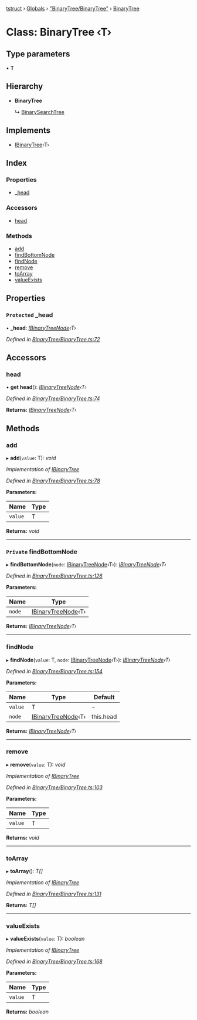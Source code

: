 [tstruct](../README.md) › [Globals](../globals.md) › ["BinaryTree/BinaryTree"](../modules/_binarytree_binarytree_.md) › [BinaryTree](_binarytree_binarytree_.binarytree.md)

# Class: BinaryTree ‹**T**›

## Type parameters

▪ **T**

## Hierarchy

* **BinaryTree**

  ↳ [BinarySearchTree](_binarytree_binarysearchtree_.binarysearchtree.md)

## Implements

* [IBinaryTree](../interfaces/_binarytree_binarytree_.ibinarytree.md)‹T›

## Index

### Properties

* [_head](_binarytree_binarytree_.binarytree.md#protected-_head)

### Accessors

* [head](_binarytree_binarytree_.binarytree.md#head)

### Methods

* [add](_binarytree_binarytree_.binarytree.md#add)
* [findBottomNode](_binarytree_binarytree_.binarytree.md#private-findbottomnode)
* [findNode](_binarytree_binarytree_.binarytree.md#findnode)
* [remove](_binarytree_binarytree_.binarytree.md#remove)
* [toArray](_binarytree_binarytree_.binarytree.md#toarray)
* [valueExists](_binarytree_binarytree_.binarytree.md#valueexists)

## Properties

### `Protected` _head

• **_head**: *[IBinaryTreeNode](../interfaces/_binarytree_binarytree_.ibinarytreenode.md)‹T›*

*Defined in [BinaryTree/BinaryTree.ts:72](https://github.com/powerofsoul/tstruct/blob/722736b/src/BinaryTree/BinaryTree.ts#L72)*

## Accessors

###  head

• **get head**(): *[IBinaryTreeNode](../interfaces/_binarytree_binarytree_.ibinarytreenode.md)‹T›*

*Defined in [BinaryTree/BinaryTree.ts:74](https://github.com/powerofsoul/tstruct/blob/722736b/src/BinaryTree/BinaryTree.ts#L74)*

**Returns:** *[IBinaryTreeNode](../interfaces/_binarytree_binarytree_.ibinarytreenode.md)‹T›*

## Methods

###  add

▸ **add**(`value`: T): *void*

*Implementation of [IBinaryTree](../interfaces/_binarytree_binarytree_.ibinarytree.md)*

*Defined in [BinaryTree/BinaryTree.ts:78](https://github.com/powerofsoul/tstruct/blob/722736b/src/BinaryTree/BinaryTree.ts#L78)*

**Parameters:**

Name | Type |
------ | ------ |
`value` | T |

**Returns:** *void*

___

### `Private` findBottomNode

▸ **findBottomNode**(`node`: [IBinaryTreeNode](../interfaces/_binarytree_binarytree_.ibinarytreenode.md)‹T›): *[IBinaryTreeNode](../interfaces/_binarytree_binarytree_.ibinarytreenode.md)‹T›*

*Defined in [BinaryTree/BinaryTree.ts:126](https://github.com/powerofsoul/tstruct/blob/722736b/src/BinaryTree/BinaryTree.ts#L126)*

**Parameters:**

Name | Type |
------ | ------ |
`node` | [IBinaryTreeNode](../interfaces/_binarytree_binarytree_.ibinarytreenode.md)‹T› |

**Returns:** *[IBinaryTreeNode](../interfaces/_binarytree_binarytree_.ibinarytreenode.md)‹T›*

___

###  findNode

▸ **findNode**(`value`: T, `node`: [IBinaryTreeNode](../interfaces/_binarytree_binarytree_.ibinarytreenode.md)‹T›): *[IBinaryTreeNode](../interfaces/_binarytree_binarytree_.ibinarytreenode.md)‹T›*

*Defined in [BinaryTree/BinaryTree.ts:154](https://github.com/powerofsoul/tstruct/blob/722736b/src/BinaryTree/BinaryTree.ts#L154)*

**Parameters:**

Name | Type | Default |
------ | ------ | ------ |
`value` | T | - |
`node` | [IBinaryTreeNode](../interfaces/_binarytree_binarytree_.ibinarytreenode.md)‹T› | this.head |

**Returns:** *[IBinaryTreeNode](../interfaces/_binarytree_binarytree_.ibinarytreenode.md)‹T›*

___

###  remove

▸ **remove**(`value`: T): *void*

*Implementation of [IBinaryTree](../interfaces/_binarytree_binarytree_.ibinarytree.md)*

*Defined in [BinaryTree/BinaryTree.ts:103](https://github.com/powerofsoul/tstruct/blob/722736b/src/BinaryTree/BinaryTree.ts#L103)*

**Parameters:**

Name | Type |
------ | ------ |
`value` | T |

**Returns:** *void*

___

###  toArray

▸ **toArray**(): *T[]*

*Implementation of [IBinaryTree](../interfaces/_binarytree_binarytree_.ibinarytree.md)*

*Defined in [BinaryTree/BinaryTree.ts:131](https://github.com/powerofsoul/tstruct/blob/722736b/src/BinaryTree/BinaryTree.ts#L131)*

**Returns:** *T[]*

___

###  valueExists

▸ **valueExists**(`value`: T): *boolean*

*Implementation of [IBinaryTree](../interfaces/_binarytree_binarytree_.ibinarytree.md)*

*Defined in [BinaryTree/BinaryTree.ts:168](https://github.com/powerofsoul/tstruct/blob/722736b/src/BinaryTree/BinaryTree.ts#L168)*

**Parameters:**

Name | Type |
------ | ------ |
`value` | T |

**Returns:** *boolean*
